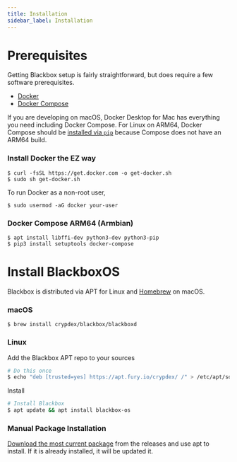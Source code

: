 ```yaml
---
title: Installation
sidebar_label: Installation
---
```


# Prerequisites

Getting Blackbox setup is fairly straightforward, but does require a few software prerequisites.

- [Docker](https://docs.docker.com/install/linux/docker-ce/debian/)
- [Docker Compose](https://docs.docker.com/compose/install/)

If you are developing on macOS, Docker Desktop for Mac has everything you need including Docker Compose. For Linux on ARM64, Docker Compose should be [installed via `pip`](https://docs.docker.com/compose/install/#install-using-pip) because Compose does not have an ARM64 build.

### Install Docker the EZ way

```shell
$ curl -fsSL https://get.docker.com -o get-docker.sh
$ sudo sh get-docker.sh
```
To run Docker as a non-root user,

```shell
$ sudo usermod -aG docker your-user
```


### Docker Compose ARM64 (Armbian)

```shell
$ apt install libffi-dev python3-dev python3-pip
$ pip3 install setuptools docker-compose
```

# Install BlackboxOS

Blackbox is distributed via APT for Linux and [Homebrew](https://brew.sh/) on macOS.

### macOS

```shell
$ brew install crypdex/blackbox/blackboxd
```

### Linux

Add the Blackbox APT repo to your sources

```bash
# Do this once
$ echo "deb [trusted=yes] https://apt.fury.io/crypdex/ /" > /etc/apt/sources.list.d/fury.list
```

Install

```bash
# Install Blackbox
$ apt update && apt install blackbox-os
```

### Manual Package Installation

[Download the most current package](https://github.com/crypdex/blackbox/releases) from the releases and use apt to install. If it is already installed, it will be updated it.

